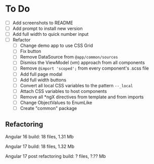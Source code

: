 # To Do
- [ ] Add screenshots to README
- [ ] Add prompt to install new version
- [ ] Add full width to quick number input
- [ ] Refactor
  - [ ] Change demo app to use CSS Grid
  - [ ] Fix button
  - [ ] Remove DataSource from `@app/common/sources`
  - [ ] Dismiss the ViewModel (vm) approach from all components
  - [ ] Remove `@import 'scoped';` from every component's .scss file
  - [ ] Add full page modal
  - [ ] Add full width buttons
  - [ ] Convert all local CSS variables to the pattern `--_local`
  - [ ] Attach CSS variables to host components
  - [ ] Remove all *ngX directives from template and from imports
  - [ ] Change ObjectValues to EnumLike
  - [ ] Create "common" package

## Refactoring
Angular 16
build: 18 files, 1.31 Mb

Angular 17
build: 18 files, 1.32 Mb

Angular 17 post refactoring
build: ? files, ?.?? Mb
